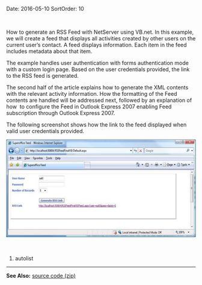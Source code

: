 Date: 2016-05-10
SortOrder: 10

 

How to generate an RSS Feed with NetServer using VB.net. In this example, we will create a feed that displays all activities created by other users on the current user’s contact. A feed displays information. Each item in the feed includes metadata about that item.

The example handles user authentication with forms authentication mode with a custom login page. Based on the user credentials provided, the link to the RSS feed is generated.

The second half of the article explains how to generate the XML contents with the relevant activity information. How the formatting of the Feed contents are handled will be addressed next, followed by an explanation of how  to configure the Feed in Outlook Express 2007 enabling Feed subscription through Outlook Express 2007.

The following screenshot shows how the link to the feed displayed when valid user credentials provided.

 <img src="../RSSFeedInVB_files/image001.jpg" width="604" height="259" /> 

 

1. autolist

------------------------------------------------------------------------

**See Also:** [source code (zip)](RSSFeedFinalVB.zip)
 
